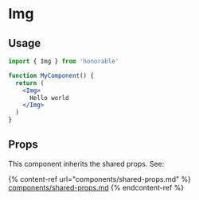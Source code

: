 # Img

## Usage

```jsx
import { Img } from 'honorable'

function MyComponent() {
  return (
    <Img>
      Hello world
    </Img>
  )
}
```

## Props

This component inherits the shared props. See:

{% content-ref url="components/shared-props.md" %}
[components/shared-props.md](components/shared-props.md)
{% endcontent-ref %}

